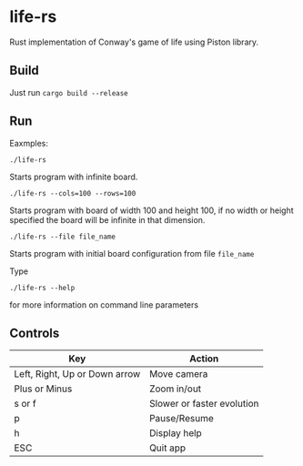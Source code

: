 # life-rs

Rust implementation of Conway's game of life using Piston library.

## Build

Just run ```cargo build --release```

## Run

Eaxmples:

`./life-rs`

Starts program with infinite board.

`./life-rs --cols=100 --rows=100` 

Starts program with board of width 100 and height 100, if no width or height specified the board will be infinite in that dimension.

`./life-rs --file file_name`

Starts program with initial board configuration from file `file_name`

Type

`./life-rs --help`

for more information on command line parameters

## Controls

| Key | Action |
|-----|--------|
| Left, Right, Up or Down arrow | Move camera |
| Plus or Minus | Zoom in/out |
| s or f | Slower or faster evolution |
| p | Pause/Resume |
| h | Display help |
| ESC | Quit app |
